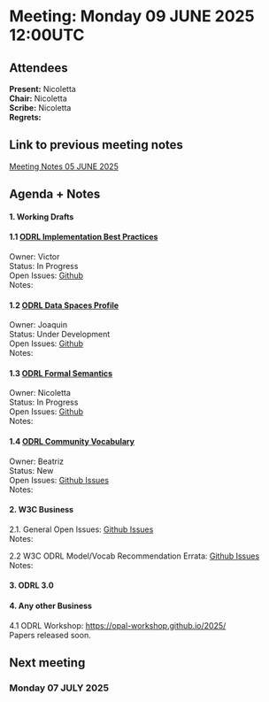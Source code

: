 # Meeting:  Monday 09 JUNE 2025 12:00UTC

## Attendees

**Present:**  Nicoletta   
**Chair:** Nicoletta      
**Scribe:** Nicoletta  
**Regrets:** 

## Link to previous meeting notes

[Meeting Notes 05 JUNE 2025](meeting-2025-05-05.md)

## Agenda + Notes

#### 1. Working Drafts   


#### 1.1 [ODRL Implementation Best Practices](https://w3c.github.io/odrl/bp/)
Owner: Victor  
Status: In Progress  
Open Issues: [Github](https://github.com/w3c/odrl/issues?q=is%3Aissue+is%3Aopen+label%3A%22Implementation+Best+Practices%22)  
Notes:
 
 
#### 1.2 [ODRL Data Spaces Profile](https://w3c.github.io/odrl/profile-dataspaces/)
Owner: Joaquin  
Status: Under Development  
Open Issues: [Github](https://github.com/w3c/odrl/issues?q=is%3Aissue+is%3Aopen+label%3A%22Data+Spaces%22)  
Notes: 


#### 1.3 [ODRL Formal Semantics](https://w3c.github.io/odrl/formal-semantics/)
Owner: Nicoletta  
Status: In Progress  
Open Issues: [Github](https://github.com/w3c/odrl/issues?q=is%3Aissue+is%3Aopen+label%3A%22Formal+Semantics%22)  
Notes:

 
 
#### 1.4 [ODRL Community Vocabulary](https://w3c.github.io/odrl/community-vocab/)
Owner: Beatriz  
Status: New  
Open Issues: [Github Issues](https://github.com/w3c/odrl/issues?q=is%3Aissue+is%3Aopen+label%3A%22Community+Vocabulary%22)   
Notes: 



#### 2. W3C Business

2.1. General Open Issues: [Github Issues](https://github.com/w3c/odrl/issues?q=is%3Aissue+is%3Aopen+label%3AW3C)   
Notes:


2.2 W3C ODRL Model/Vocab Recommendation Errata: [Github Issues](https://github.com/w3c/poe/issues?q=is%3Aissue+is%3Aopen+label%3AErratumRaised)  
Notes: 


 
#### 3. ODRL 3.0

   
#### 4. Any other Business

4.1 ODRL Workshop: https://opal-workshop.github.io/2025/  
Papers released soon.

## Next meeting

### Monday 07 JULY 2025

